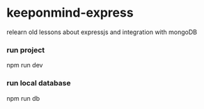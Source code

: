 # keeponmind-express

relearn old lessons about expressjs and integration with mongoDB

### run project

npm run dev

### run local database

npm run db
